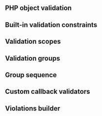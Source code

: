 ## PHP object validation


## Built-in validation constraints
> 

## Validation scopes


## Validation groups


## Group sequence


## Custom callback validators


## Violations builder


